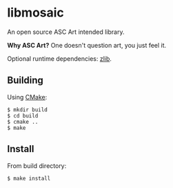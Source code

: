 libmosaic
=========
An open source ASC Art intended library.

__Why ASC Art?__ One doesn't question art, you just feel it.

Optional runtime dependencies: [zlib](http://www.zlib.net/).


Building
--------
Using [CMake](https://cmake.org/):

	$ mkdir build
	$ cd build
	$ cmake ..
	$ make


Install
-------
From build directory:

	$ make install

